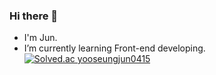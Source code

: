 ### Hi there 👋
- I'm Jun.
- I’m currently learning Front-end developing.
[![Solved.ac
yooseungjun0415](http://mazassumnida.wtf/api/v2/generate_badge?boj=yooseungjun0415)](https://solved.ac/yooseungjun0415)

<!--
**SJJuunnY/SJJuunnY** is a ✨ _special_ ✨ repository because its `README.md` (this file) appears on your GitHub profile.

Here are some ideas to get you started:
- 🔭 I’m currently working on ...
- 🌱 I’m currently learning ...
- 👯 I’m looking to collaborate on ...
- 🤔 I’m looking for help with ...
- 💬 Ask me about ...
- 📫 How to reach me: ...
- 😄 Pronouns: ...
- ⚡ Fun fact: ...
-->
